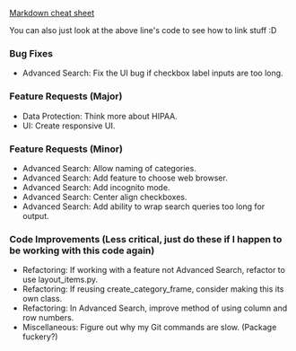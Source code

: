 [Markdown cheat sheet](https://wordpress.com/support/markdown-quick-reference/)

You can also just look at the above line's code to see how to link stuff :D

### Bug Fixes

* Advanced Search: Fix the UI bug if checkbox label inputs are too long.

### Feature Requests (Major)

* Data Protection: Think more about HIPAA.
* UI: Create responsive UI.

### Feature Requests (Minor)

* Advanced Search: Allow naming of categories.
* Advanced Search: Add feature to choose web browser.
* Advanced Search: Add incognito mode.
* Advanced Search: Center align checkboxes.
* Advanced Search: Add ability to wrap search queries too long for output.

### Code Improvements (Less critical, just do these if I happen to be working with this code again)

* Refactoring: If working with a feature not Advanced Search, refactor to use layout_items.py.
* Refactoring: If reusing create_category_frame, consider making this its own class.
* Refactoring: In Advanced Search, improve method of using column and row numbers.
* Miscellaneous: Figure out why my Git commands are slow. (Package fuckery?)

